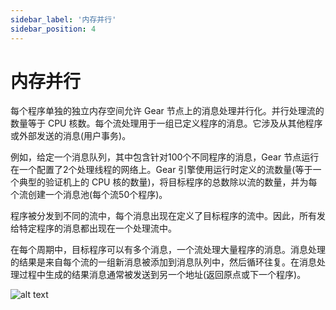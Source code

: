 ```yaml
---
sidebar_label: '内存并行'
sidebar_position: 4
---
```


# 内存并行

每个程序单独的独立内存空间允许 Gear 节点上的消息处理并行化。并行处理流的数量等于 CPU 核数。每个流处理用于一组已定义程序的消息。它涉及从其他程序或外部发送的消息(用户事务)。

例如，给定一个消息队列，其中包含针对100个不同程序的消息，Gear 节点运行在一个配置了2个处理线程的网络上。Gear 引擎使用运行时定义的流数量(等于一个典型的验证机上的 CPU 核的数量)，将目标程序的总数除以流的数量，并为每个流创建一个消息池(每个流50个程序)。

程序被分发到不同的流中，每个消息出现在定义了目标程序的流中。因此，所有发给特定程序的消息都出现在一个处理流中。

在每个周期中，目标程序可以有多个消息，一个流处理大量程序的消息。消息处理的结果是来自每个流的一组新消息被添加到消息队列中，然后循环往复。在消息处理过程中生成的结果消息通常被发送到另一个地址(返回原点或下一个程序)。

![alt text](/assets/message-parallelism.jpg)

